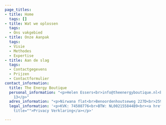 ```yaml
---
page_titles:
- title: Home
  tags: []
- title: Wat we oplossen
  tags:
  - Ons vakgebied
- title: Onze Aanpak
  tags:
  - Visie
  - Methodes
  - Expertise
- title: Aan de slag
  tags:
  - Contactgegevens
  - Prijzen
  - Contactformulier
contact_information:
  title: The Energy Boutique
  personal_information: "<p>Helen Essers<br>info@theenergyboutique.nl<br>06 242 049
    13</p>"
  adres_information: "<p>Nirwana flat<br>Benoordenhoutseweg 227D<br>2597 BE Den Haag</p>"
  legal_information: '<p>KVK: 74508776<br>BTW: NL002155844B9<br><a href="/images/privacy-verklaring-the-energy-boutique.pdf"
    title="">Privacy Verklaring</a></p>'

---
```


